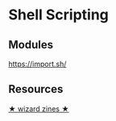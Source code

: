 # Shell Scripting

## Modules

https://import.sh/

## Resources

[★ wizard zines ★](https://wizardzines.com/zines/bite-size-bash/)
